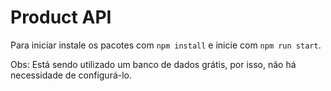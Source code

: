 # Product API

Para iniciar instale os pacotes com ``npm install`` e inicie com ``npm run start``.


Obs: Está sendo utilizado um banco de dados grátis, por isso, não há necessidade de configurá-lo.
